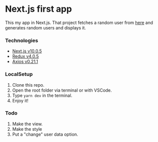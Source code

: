 # Next.js first app

This my app in Next.js. That project fetches a random user from [here](https://randomuser.me/api) and generates random users and displays it.

### Technologies
- [Next.js v10.0.5](https://github.com/vercel/next.js)
- [Redux v4.0.5](https://github.com/reduxjs/redux)
- [Axios v0.21.1](https://github.com/axios/axios)

### LocalSetup
1. Clone this repo.
2. Open the root folder via terminal or with VSCode.
3. Type ```yarn dev``` in the terminal.
4. Enjoy it!

### Todo
1. Make the view.
2. Make the style
3. Put a "change" user data option.


